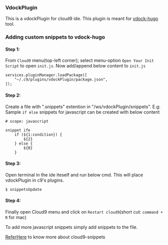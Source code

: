 ### VdockPlugin
This is a vdockPlugin for cloud9 ide. This plugin is meant for [vdock-hugo](https://github.com/rchari66/vdock-hugo) tool.


### Adding custom snippets to vdock-hugo
#### Step 1:
From `Cloud9` menu(top-left corner); select menu-option `Open Your Init Script` to open `init.js`. Now add/append below content to `init.js`
```
services.pluginManager.loadPackage([
    "~/.c9/plugins/vdockPlugin/package.json",
]);
```
#### Step 2:
Create a file with ".snippets" extention in "/ws/vdockPlugin/snippets".
E.g: Sample `if else` snippets for javascript can be created with below content

```
# scope: javascript

snippet ife
    if (${1:condition}) {
        ${2}
    } else {
        ${0}
    }
```

#### Step 3:
Open terminal in the ide iteself and run below cmd. This will place vdockPlugin in c9's plugins.
```
$ snippetsUpdate
```
#### Step 4:
Finally open Cloud9 menu and click on `Restart cloud9`(short cut: `command + R` for mac)

To add more javascript snippets simply add snippets to the file.

[ReferHere](https://cloud9-sdk.readme.io/docs/snippets) to know more about cloud9-snippets
